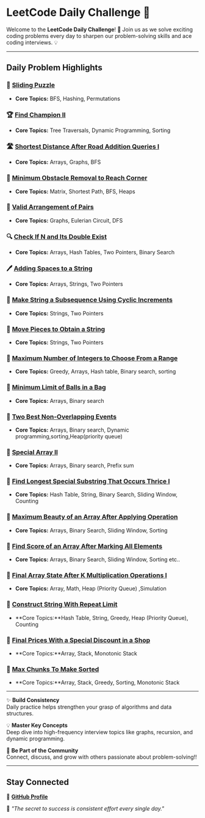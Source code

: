 # **LeetCode Daily Challenge 🚀**

Welcome to the **LeetCode Daily Challenge**! 🎉 Join us as we solve exciting coding problems every day to sharpen our problem-solving skills and ace coding interviews. 💡

---

## **Daily Problem Highlights**

### 🔄 **[Sliding Puzzle](https://leetcode.com/problems/sliding-puzzle/)**
- **Core Topics:** BFS, Hashing, Permutations  

### 🏆 **[Find Champion II](https://leetcode.com/problems/find-champion-ii/)**
- **Core Topics:** Tree Traversals, Dynamic Programming, Sorting  

### 🛣️ **[Shortest Distance After Road Addition Queries I](https://leetcode.com/problems/shortest-distance-after-road-addition-queries-i/)**
- **Core Topics:** Arrays, Graphs, BFS  

### 🧱 **[Minimum Obstacle Removal to Reach Corner](https://leetcode.com/problems/minimum-obstacle-removal-to-reach-corner/description/)**
- **Core Topics:** Matrix, Shortest Path, BFS, Heaps  

### 🔗 **[Valid Arrangement of Pairs](https://leetcode.com/problems/valid-arrangement-of-pairs/description/)**
- **Core Topics:** Graphs, Eulerian Circuit, DFS  

### 🔍 **[Check If N and Its Double Exist](https://leetcode.com/problems/check-if-n-and-its-double-exist/description/)**
- **Core Topics:** Arrays, Hash Tables, Two Pointers, Binary Search  

### 🖊️ **[Adding Spaces to a String](https://leetcode.com/problems/adding-spaces-to-a-string/description/)**
- **Core Topics:** Arrays, Strings, Two Pointers  

### 🔄 **[Make String a Subsequence Using Cyclic Increments](https://leetcode.com/problems/make-string-a-subsequence-using-cyclic-increments/description/)**
- **Core Topics:** Strings, Two Pointers  

### 🧩 **[Move Pieces to Obtain a String](https://leetcode.com/problems/move-pieces-to-obtain-a-string/description/)**
- **Core Topics:** Strings, Two Pointers  

### 🔢 **[Maximum Number of Integers to Choose From a Range](https://leetcode.com/problems/maximum-number-of-integers-to-choose-from-a-range/)**
- **Core Topics:** Greedy, Arrays, Hash table, Binary search, sorting

### 🔢 **[Minimum Limit of Balls in a Bag](https://leetcode.com/problems/minimum-limit-of-balls-in-a-bag/description/)**
- **Core Topics:** Arrays, Binary search

### 🔢 **[Two Best Non-Overlapping Events](https://leetcode.com/problems/two-best-non-overlapping-events/description/)**
- **Core Topics:** Arrays, Binary search, Dynamic programming,sorting,Heap(priority queue)

### 🔢 **[Special Array II](https://leetcode.com/problems/special-array-ii/description/)**
- **Core Topics:** Arrays, Binary search, Prefix sum

### 🔢 **[Find Longest Special Substring That Occurs Thrice I](https://leetcode.com/problems/find-longest-special-substring-that-occurs-thrice-i/description/)**
- **Core Topics:** Hash Table, String, Binary Search, Sliding Window, Counting

### 🔢 **[Maximum Beauty of an Array After Applying Operation](https://leetcode.com/problems/maximum-beauty-of-an-array-after-applying-operation/description/?envType=daily-question&envId=2024-12-11)**
- **Core Topics:** Arrays, Binary Search, Sliding Window, Sorting

### 🔢 **[Find Score of an Array After Marking All Elements](https://leetcode.com/problems/find-score-of-an-array-after-marking-all-elements/description/)**
- **Core Topics:** Arrays, Binary Search, Sliding Window, Sorting etc..


### 🔢 **[Final Array State After K Multiplication Operations I](https://leetcode.com/problems/final-array-state-after-k-multiplication-operations-i/description/)**
- **Core Topics:** Array, Math, Heap (Priority Queue) ,Simulation

### 🔢 **[Construct String With Repeat Limit](https://leetcode.com/problems/construct-string-with-repeat-limit/description/)**
- **Core Topics:**Hash Table, String, Greedy, Heap (Priority Queue), Counting

### 🔢 **[ Final Prices With a Special Discount in a Shop](https://leetcode.com/problems/final-prices-with-a-special-discount-in-a-shop/description/?envType=daily-question&envId=2024-12-18)**
- **Core Topics:**Array, Stack, Monotonic Stack

### 🔢 **[Max Chunks To Make Sorted](https://leetcode.com/problems/max-chunks-to-make-sorted/description/)**
- **Core Topics:**Array, Stack, Greedy, Sorting, Monotonic Stack

---

✨ **Build Consistency**  
Daily practice helps strengthen your grasp of algorithms and data structures.  

💡 **Master Key Concepts**  
Deep dive into high-frequency interview topics like graphs, recursion, and dynamic programming.  

🤝 **Be Part of the Community**  
Connect, discuss, and grow with others passionate about problem-solving!!


---

## **Stay Connected**  
📍 **[GitHub Profile](https://github.com/JahnavikaGopalbvrith)**  

🎯 *"The secret to success is consistent effort every single day."*
